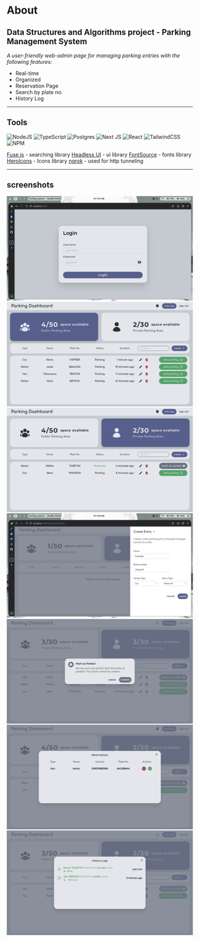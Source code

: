 # About

## Data Structures and Algorithms project - Parking Management System

_A user-friendly web-admin page for managing parking entries with the following features:_

- Real-time
- Organized
- Reservation Page
- Search by plate no.
- History Log

---

## Tools

![NodeJS](https://img.shields.io/badge/node.js-6DA55F?style=for-the-badge&logo=node.js&logoColor=white)
![TypeScript](https://img.shields.io/badge/typescript-%23007ACC.svg?style=for-the-badge&logo=typescript&logoColor=white)
![Postgres](https://img.shields.io/badge/postgres-%23316192.svg?style=for-the-badge&logo=postgresql&logoColor=white)
![Next JS](https://img.shields.io/badge/Next-black?style=for-the-badge&logo=next.js&logoColor=white)
![React](https://img.shields.io/badge/react-%2320232a.svg?style=for-the-badge&logo=react&logoColor=%2361DAFB)
![TailwindCSS](https://img.shields.io/badge/tailwindcss-%2338B2AC.svg?style=for-the-badge&logo=tailwind-css&logoColor=white)
![NPM](https://img.shields.io/badge/NPM-%23CB3837.svg?style=for-the-badge&logo=npm&logoColor=white)

[Fuse.js](https://www.fusejs.io/) - searching library
[Headless UI](https://headlessui.com/) - ui library
[FontSource](https://fontsource.org/) - fonts library
[HeroIcons](https://heroicons.com/) - Icons library
[ngrok](https://ngrok.com/) - used for http tunneling

---

## screenshots

![login page](./public/images/login.png)
![public page](./public/images/public-entry.png)
![private page](./public/images/private-entry.png)
![create entry](./public/images/create-entry.png)
![mark as parked](./public/images/mark-as-parked.png)
![reservation panel](./public/images/reservation-panel.png)
![history log](./public/images/history-log.png)
